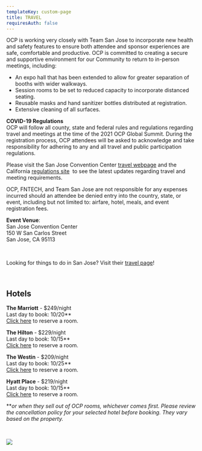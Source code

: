 ```yaml
---
templateKey: custom-page
title: TRAVEL
requiresAuth: false
---
```

OCP is working very closely with Team San Jose to incorporate new health and safety features to ensure both attendee and sponsor experiences are safe, comfortable and productive. OCP is committed to creating a secure and supportive environment for our Community to return to in-person meetings, including:

* An expo hall that has been extended to allow for greater separation of booths with wider walkways.
* Session rooms to be set to reduced capacity to incorporate distanced seating.
* Reusable masks and hand sanitizer bottles distributed at registration.
* Extensive cleaning of all surfaces.

**COVID-19 Regulations**\
OCP will follow all county, state and federal rules and regulations regarding travel and meetings at the time of the 2021 OCP Global Summit. During the registration process, OCP attendees will be asked to acknowledge and take responsibility for adhering to any and all travel and public participation regulations.

Please visit the San Jose Convention Center <a href="https://www.sanjose.org/sanjoselove/travel">travel webpage</a> and the California <a href="https://covid19.ca.gov/safely-reopening/" target="_blank">regulations site</a>  to see the latest updates regarding travel and meeting requirements. 

OCP, FNTECH, and Team San Jose are not responsible for any expenses incurred should an attendee be denied entry into the country, state, or event, including but not limited to: airfare, hotel, meals, and event registration fees.

**Event Venue**: \
San Jose Convention Center\
150 W San Carlos Street\
San Jose, CA 95113

<br>

Looking for things to do in San Jose? Visit their <a href="https://www.sanjose.org/things-to-do" target="_blank">travel page</a>!

**<br>**

## **Hotels**

**The Marriott** - $249/night\
Last day to book: 10/20\*\*\
<a href="https://book.passkey.com/gt/218195382?gtid=31e836579c4f732a76387020d17c1671" target="_blank">Click here</a> to reserve a room.

**The Hilton** - $229/night\
Last day to book: 10/15\*\*\
<a href="https://www.hilton.com/en/hi/groups/personalized/S/SJCSHHF-OCP-20211106/index.jhtml?WT.mc_id=POG" target="_blank">Click here</a> to reserve a room.

**The Westin** - $209/night\
Last day to book: 10/25\*\*\
<a href="https://www.marriott.com/event-reservations/reservation-link.mi?id=1623187491706&key=GRP&app=resvlink" target="_blank">Click here</a> to reserve a room.

**Hyatt Place** - $219/night\
Last day to book: 10/15\*\*\
<a href="hhttps://www.hyatt.com/en-US/group-booking/SJCZJ/G-OCPG" target="_blank">Click here</a> to reserve a room.



\*\**or when they sell out of OCP rooms, whichever comes first. Please review the cancellation policy for your selected hotel before booking. They vary based on the property.*

**<br>**

![](/img/5be413b49634c8549c9c814ccf230b985c20a6eb-2.jpg)